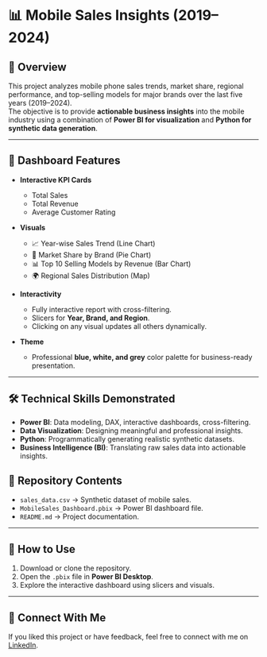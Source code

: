 # 📊 Mobile Sales Insights (2019–2024)

## 📌 Overview
This project analyzes mobile phone sales trends, market share, regional performance, and top-selling models for major brands over the last five years (2019–2024).  
The objective is to provide **actionable business insights** into the mobile industry using a combination of **Power BI for visualization** and **Python for synthetic data generation**.

---

## 🎯 Dashboard Features
- **Interactive KPI Cards**  
  - Total Sales  
  - Total Revenue  
  - Average Customer Rating  

- **Visuals**  
  - 📈 Year-wise Sales Trend (Line Chart)  
  - 🥧 Market Share by Brand (Pie Chart)  
  - 📊 Top 10 Selling Models by Revenue (Bar Chart)  
  - 🌍 Regional Sales Distribution (Map)  

- **Interactivity**  
  - Fully interactive report with cross-filtering.  
  - Slicers for **Year, Brand, and Region**.  
  - Clicking on any visual updates all others dynamically.  

- **Theme**  
  - Professional **blue, white, and grey** color palette for business-ready presentation.  

---

## 🛠️ Technical Skills Demonstrated
- **Power BI**: Data modeling, DAX, interactive dashboards, cross-filtering.  
- **Data Visualization**: Designing meaningful and professional insights.  
- **Python**: Programmatically generating realistic synthetic datasets.  
- **Business Intelligence (BI)**: Translating raw sales data into actionable insights.  

## 📂 Repository Contents
- `sales_data.csv` → Synthetic dataset of mobile sales.  
- `MobileSales_Dashboard.pbix` → Power BI dashboard file.  
- `README.md` → Project documentation.  

---

## 🚀 How to Use
1. Download or clone the repository.  
2. Open the `.pbix` file in **Power BI Desktop**.  
3. Explore the interactive dashboard using slicers and visuals.  

---

## 🔗 Connect With Me
If you liked this project or have feedback, feel free to connect with me on [LinkedIn](www.linkedin.com/in/akhil-kumar-8bb61a219).
